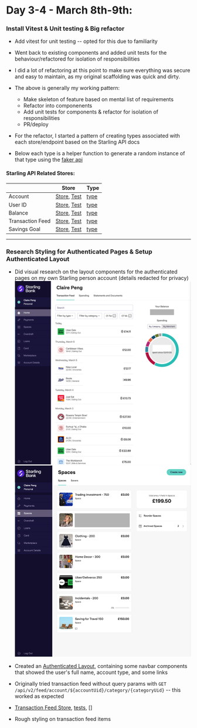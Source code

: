# Day 3-4 - March 8th-9th:

### Install Vitest & Unit testing & Big refactor

- Add vitest for unit testing -- opted for this due to familiarity

- Went back to existing components and added unit tests for the behaviour/refactored for isolation of responsibilities
- I did a lot of refactoring at this point to make sure everything was secure and easy to maintain, as my original scaffolding was quick and dirty.

- The above is generally my working pattern:

  - Make skeleton of feature based on mental list of requirements
  - Refactor into componenents
  - Add unit tests for components & refactor for isolation of responsibilities
  - PR/deploy

- For the refactor, I started a pattern of creating types associated with each store/endpoint based on the Starling API docs
- Below each type is a helper function to generate a random instance of that type using the [faker api](https://fakerjs.dev/)

#### Starling API Related Stores:

|                  | **Store**                                                                      | **Type**                              |
| ---------------- | ------------------------------------------------------------------------------ | ------------------------------------- |
| Account          | [Store](../store/accounts.ts), [Test](../store/accounts.test.ts)               | [type](../types/account.type.ts)      |
| User ID          | [Store](../store/userIdentity.ts), [Test](../store/userIdentity.test.ts)       | [type](../types/userIdentity.type.ts) |
| Balance          | [Store](../store/balance.ts), [Test](../store/balance.test.ts)                 | [type](../types/balance.type.ts)      |
| Transaction Feed | [Store](../store/transactionFeed.ts), [Test](../store/transactionFeed.test.ts) | [type](../types/feedItem.type.ts)     |
| Savings Goal     | [Store](../store/savingsGoals.ts), [Test](../store/savingsGoals.test.ts)       | [type](../types/savingsGoal.type.ts)  |

<hr>

### Research Styling for Authenticated Pages & Setup Authenticated Layout

- Did visual research on the layout components for the authenticated pages on my own Starling person account (details redacted for privacy)
  <img src="./images/Transaction Feed Page Research.png"/>
  <img src="./images/Savings Space Research.png"/>

- Created an [Authenticated Layout](../layouts/authenticated.vue), containing some navbar components that showed the user's full name, account type, and some links

- Originally tried transaction feed without query params with `GET /api/v2/feed/account/${accountUid}/category/{categoryUid}` -- this worked as expected
- [Transaction Feed Store](../store/transactionFeed.ts), [tests](../store/transactionFeed.test.ts), []

- Rough styling on transaction feed items
